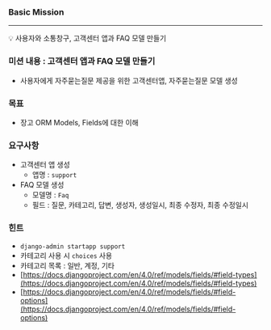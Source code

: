 ### Basic Mission

---

<aside>
💡 사용자와 소통창구, 고객센터 앱과 FAQ 모델 만들기

</aside>

### 미션 내용 : 고객센터 앱과 FAQ 모델 만들기

- 사용자에게 자주묻는질문 제공을 위한 고객센터앱, 자주묻는질문 모델 생성

### 목표

- 장고 ORM Models, Fields에 대한 이해

### 요구사항

- 고객센터 앱 생성
    - 앱명 : `support`
- FAQ 모델 생성
    - 모델명 : `Faq`
    - 필드 : 질문, 카테고리, 답변, 생성자, 생성일시, 최종 수정자, 최종 수정일시

### 힌트

- `django-admin startapp support`
- 카테고리 사용 시 `choices` 사용
- 카테고리 목록 : 일반, 계정, 기타
- [https://docs.djangoproject.com/en/4.0/ref/models/fields/#field-types](https://docs.djangoproject.com/en/4.0/ref/models/fields/#field-types)
- [https://docs.djangoproject.com/en/4.0/ref/models/fields/#field-options](https://docs.djangoproject.com/en/4.0/ref/models/fields/#field-options)

